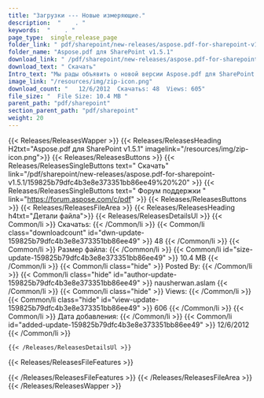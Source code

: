 ```yaml
---
title: "Загрузки --- Новые измеряющие." 
description:  "    . " 
keywords:  "    . " 
page_type:  single_release_page
folder_link: " pdf/sharepoint/new-releases/aspose.pdf-for-sharepoint-v1.5.1/"
folder_name: "Aspose.pdf для SharePoint v1.5.1"
download_link: " /pdf/sharepoint/new-releases/aspose.pdf-for-sharepoint-v1.5.1/159825b79dfc4b3e8e373351bb86ee49"
download_text: " Скачать"
Intro_text: "Мы рады объявить о новой версии Aspose.pdf для SharePoint v1.5.1 w ..."
image_link: "/resources/img/zip-icon.png"
download_count: "   12/6/2012  Скачатьs: 48  Views: 605"
file_size: "  File Size: 10.4 MB "
parent_path: "pdf/sharepoint"
section_parent_path: "pdf/sharepoint"
weight: 20
---
```


{{< Releases/ReleasesWapper >}}
  {{< Releases/ReleasesHeading H2txt="Aspose.pdf для SharePoint v1.5.1" imagelink="/resources/img/zip-icon.png">}}
  {{< Releases/ReleasesButtons >}}
    {{< Releases/ReleasesSingleButtons text=" Скачать" link="/pdf/sharepoint/new-releases/aspose.pdf-for-sharepoint-v1.5.1/159825b79dfc4b3e8e373351bb86ee49%20%20" >}}
    {{< Releases/ReleasesSingleButtons text=" Форум поддержки " link="https://forum.aspose.com/c/pdf" >}}
  {{< Releases/ReleasesButtons >}}
  {{< Releases/ReleasesFileArea >}}
    {{< Releases/ReleasesHeading h4txt="Детали файла">}}
    {{< Releases/ReleasesDetailsUl >}}
            {{< Common/li  >}} Скачатьs: {{< /Common/li >}} 
      {{< Common/li class="downloadcount" id="dwn-update-159825b79dfc4b3e8e373351bb86ee49" >}} 48 {{< /Common/li >}} 
      {{< Common/li  >}} Размер файла: {{< /Common/li >}} 
      {{< Common/li id="size-update-159825b79dfc4b3e8e373351bb86ee49" >}} 10.4 MB {{< /Common/li >}} 
      {{< Common/li  class="hide" >}} Posted By: {{< /Common/li >}} 
      {{< Common/li class="hide" id="author-update-159825b79dfc4b3e8e373351bb86ee49" >}} nausherwan.aslam {{< /Common/li >}} 
      {{< Common/li class="hide"  >}} Views: {{< /Common/li >}} 
      {{< Common/li class="hide" id="view-update-159825b79dfc4b3e8e373351bb86ee49" >}} 606 {{< /Common/li >}} 
      {{< Common/li  >}} Дата добавления: {{< /Common/li >}} 
      {{< Common/li id="added-update-159825b79dfc4b3e8e373351bb86ee49" >}} 12/6/2012 {{< /Common/li >}} 

    {{< /Releases/ReleasesDetailsUl >}}

  {{< Releases/ReleasesFileFeatures >}}
      
  {{< /Releases/ReleasesFileFeatures >}}
 {{< /Releases/ReleasesFileArea >}}
{{< /Releases/ReleasesWapper >}}


